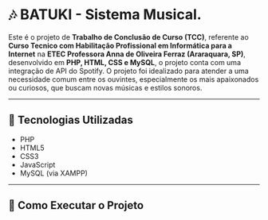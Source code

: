 
# 🎶 BATUKI - Sistema Musical.

Este é o projeto de **Trabalho de Conclusão de Curso (TCC)**, referente ao **Curso Tecnico com Habilitação Profissional em Informática para a Internet** na **ETEC Professora Anna de Oliveira Ferraz (Araraquara, SP)**, desenvolvido em **PHP, HTML, CSS e MySQL**, o projeto conta com uma integração de API do Spotify.
O projeto foi idealizado para atender a uma necessidade comum entre os ouvintes, especialmente os mais apaixonados ou curiosos, que buscam novas músicas e estilos sonoros.

---

## 🚀 Tecnologias Utilizadas
- PHP
- HTML5
- CSS3
- JavaScript
- MySQL (via XAMPP)

---

## 📂 Como Executar o Projeto
